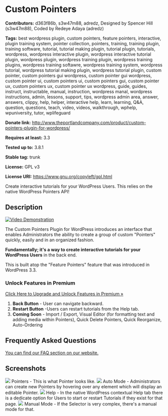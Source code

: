 # Custom Pointers #
**Contributors:** d363f86b, s3w47m88, adredz, Designed by Spencer Hill (s3w47m88), Coded by Redeye Adaya (adredz)

**Tags:** best wordpress plugin, custom pointers, feature pointers, interactive, plugin training system, pointer collection, pointers, training, training plugin, training software, tutorial, tutorial making plugin, tutorial plugin, tutorials, wordpress, wordpress interactive plugin, wordpress interactive tutorial plugin, wordpress plugin, wordpress training plugin, wordpress training plugins, wordpress training softawre, wordpress training system, wordpress tutorial, wordpress tutorial making plugin, wordpress tutorial plugin, custom pointer, custom pointers gui wordpress, custom pointer gui wordpress, custom pointer ui, custom pointers ui, custom pointers gui, custom pointer ux, custom pointers ux, custom pointer ux wordpress, guide, guides, instruct, instructable, manual, instruction, wordpress manal, wordpress instructions, admin, lessons, support, tips, wordpress admin area, answer, answers, clippy, help, helper, interactive help, learn, learning, Q&A, question, questions, teach, video, videos, walkthrough, wphelp, wpuniversity, tutor, wplifeguard

**Donate link:** http://www.theportlandcompany.com/product/custom-pointers-plugin-for-wordpress/ 

**Requires at least:** 3.3

**Tested up to:** 3.8.1

**Stable tag:** trunk

**License:** GPL v3

**License URI:** https://www.gnu.org/copyleft/gpl.html

Create interactive tutorials for your WordPress Users. This relies on the native WordPress Pointers API!

## Description ##
[![Video Demonstration](http://www.theportlandcompany.com/wp-content/uploads/2014/04/youtube.png)](https://www.youtube.com/watch?v=JZuEgP4n-kk)


The Custom Pointers Plugin for WordPress introduces an interface that enables Administrators the ability to create a group of custom "Pointers" quickly, easily and in an organized fashion.

**Fundamentally; it's a way to create interactive tutorials for your WordPress Users** in the back end.

This is built atop the "Feature Pointers" feature that was introduced in WordPress 3.3.

### Unlock Features in Premium ###
[Click Here to Upgrade and Unlock Features in Premium »](http://www.theportlandcompany.com/product/custom-pointers-plugin-for-wordpress/)

1. **Back Button** - User can navigate backward.
2. **Restart Button** -Users can restart tutorials from the Help tab.
3. **Coming Soon** - Import / Export, Visual Editor (for formatting text and adding media within Pointers), Quick Delete Pointers, Quick Reorganize, Auto-Ordering

## Frequently Asked Questions ##
[You can find our FAQ section on our website.](http://www.theportlandcompany.com/forums/forum/custom-pointers-plugin-wordpress/)

## Screenshots ##
![](http://www.theportlandcompany.com/wp-content/uploads/2014/04/screenshot-1.png)
Pointers - This is what Pointer looks like.
![](http://www.theportlandcompany.com/wp-content/uploads/2014/04/screenshot-2.png)
Auto Mode - Administrators can create new Pointers by hovering over any element which will display an editable Pointer.
![](http://www.theportlandcompany.com/wp-content/uploads/2014/04/screenshot-3.png)
Help - In the native WordPress contextual Help tab there is a dedicate option for Users to start or restart Tutorials if they exist for that page.
![](http://www.theportlandcompany.com/wp-content/uploads/2014/04/screenshot-4.png)
Manual Mode - If the Selector is very complex, there's a manual mode for that.